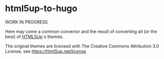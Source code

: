 # html5up-to-hugo

WORK IN PROGRESS

Here may come a common convertor and the result of converting all (or the best) of [HTML5Up](https://html5up.net/)´s themes.

The original themes are licensed with The Creative Commons Attribution 3.0 License, see https://html5up.net/license